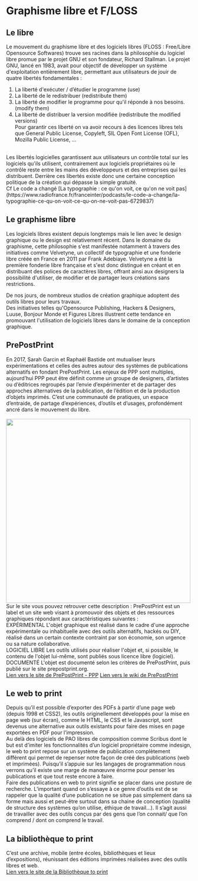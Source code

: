 # Graphisme libre et F/LOSS

## Le libre 
Le mouvement du graphisme libre et des logiciels libres (FLOSS : Free/Libre Opensource Softwares) trouve ses racines dans la philosophie du 
logiciel libre promue par le projet GNU et son fondateur, Richard Stallman. Le projet GNU, lancé en 1983, avait pour objectif de développer un système 
d'exploitation entièrement libre, permettant aux utilisateurs de jouir de quatre libertés fondamentales : 
1. La liberté d'exécuter / d’étudier le programme (use)
2. La liberté de le redistribuer (redistribute them)
3. La liberté de modifier le programme pour qu'il réponde à nos besoins. (modify them)
4. La liberté de distribuer la version modifiée (redistribute the modified versions)  
Pour garantir ces liberté on va avoir recours à des licences libres tels que General Public License, Copyleft, SIL Open Font License (OFL), Mozilla Public License, …
<br>
Les libertés logicielles garantissent aux utilisateurs un contrôle total sur les logiciels qu'ils utilisent, contrairement aux logiciels propriétaires 
où le contrôle reste entre les mains des développeurs et des entreprises qui les distribuent. Derrière ces libertés existe donc une certaine conception 
politique de la création qui dépasse la simple gratuité.   
<br>
Cf Le code a changé [La typographie : ce qu'on voit, ce qu'on ne voit pas](https://www.radiofrance.fr/franceinter/podcasts/le-code-a-change/la-typographie-ce-qu-on-voit-ce-qu-on-ne-voit-pas-6729837)

## Le graphisme libre 
Les logiciels libres existent depuis longtemps mais le lien avec le design graphique ou le design est relativement récent. 
Dans le domaine du graphisme, cette philosophie s'est manifestée notamment à travers des initiatives comme Velvetyne, un collectif de typographie et une fonderie 
libre créée en France en 2011 par Frank Adebiaye. Velvetyne a été la première fonderie libre française et s'est donc distingué en créant et en distribuant des polices de 
caractères libres, offrant ainsi aux designers la possibilité d'utiliser, de modifier et de partager leurs créations sans restrictions.

De nos jours, de nombreux studios de création graphique adoptent des outils libres pour leurs travaux.   
Des initiatives telles qu'Opensource Publishing, Hackers & Designers, Luuse, Bonjour Monde et Figures Libres illustrent cette tendance en promouvant l'utilisation de logiciels 
libres dans le domaine de la conception graphique.


## PrePostPrint
En 2017, Sarah Garcin et Raphaël Bastide ont mutualiser leurs expérimentations et celles des autres autour des systèmes de publications alternatifs en 
fondant PrePostPrint. Les enjeux de PPP sont multiples, aujourd’hui PPP peut être définit comme un groupe de designers, d’artistes ou d’éditrices regroupés par 
l’envie d’expérimenter et de partager des approches alternatives de la publication, de l’édition et de la production d’objets imprimés. C’est une communauté de pratiques, 
un espace d’entraide, de partage d’expériences, d’outils et d’usages, profondément ancré dans le mouvement du libre. 
<br><br>
<img src="../images/ppp.png" width="500"/>
<br>
Sur le site vous pouvez retrouver cette description : 
PrePostPrint est un label et un site web visant à promouvoir des objets et des ressources graphiques répondant aux caractéristiques suivantes :
<br>
EXPÉRIMENTAL
L'objet graphique est réalisé dans le cadre d'une approche expérimentale ou inhabituelle avec des outils alternatifs, hackés ou DIY, 
réalisé dans un certain contexte contraint par son économie, son urgence ou sa nature collaborative.
<br>
LOGICIEL LIBRE
Les outils utilisés pour réaliser l'objet et, si possible, le contenu de l'objet lui-même, sont publiés sous licence libre (logiciel).
<br>
DOCUMENTÉ
L'objet est documenté selon les critères de PrePostPrint, puis publié sur le site prepostprint.org.
<br>
[Lien vers le site de PrePostPrint - PPP](https://prepostprint.org/)
[Lien vers le wiki de PrePostPrint](https://wiki.prepostprint.org/index.php?title=Main_Page)


## Le web to print
Depuis qu’il est possible d’exporter des PDFs à partir d’une page web (depuis 1998 et CSS2), les outils originellement développés pour 
la mise en page web (sur écran), comme le HTML, le CSS et le Javascript, sont devenus une alternative aux outils existants pour faire des mises en page 
exportées en PDF pour l’impression.
<br>
Au delà des logiciels de PAO libres de composition comme Scribus dont le but est d’imiter les fonctionnalités d’un logiciel propriétaire comme indesign, 
le web to print repose sur un système de publication complètement différent qui permet de repenser notre façon de créé des publications (web et imprimées). 
Puisqu’il s’appuie sur les langages de programmation nous verrons qu’il existe une marge de manœuvre énorme pour penser les publications et que tout reste encore à faire. 
<br>
Faire des publications en web to print signifie se placer dans une posture de recherche. 
L’important quand on s’essaye à ce genre d’outils est de se rappeler que la qualité d’une publication ne se situe pas simplement dans sa forme mais aussi et peut-être 
surtout dans sa chaine de conception (qualité de structure des systèmes qu’on utilise, éthique de travail…). Il s’agit aussi de travailler avec des outils conçus par des 
gens que l’on connait/ que l’on comprend / dont on comprend le travail. 

## La bibliothèque to print 
C’est une archive, mobile (entre écoles, bibliothèques et lieux d’expositions), réunissant des éditions imprimées réalisées avec des outils libres et web.
<br>
[Lien vers le site de la Bibliothèque to print](http://2print.org/ )



